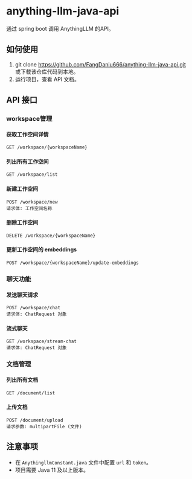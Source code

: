 # anything-llm-java-api

通过 spring boot 调用 AnythingLLM 的API。

## 如何使用

1. git clone https://github.com/FangDaniu666/anything-llm-java-api.git  
   或下载该仓库代码到本地。
2. 运行项目，查看 API 文档。

## API 接口

### workspace管理

#### 获取工作空间详情

```
GET /workspace/{workspaceName}
```

#### 列出所有工作空间

```
GET /workspace/list
```

#### 新建工作空间

```
POST /workspace/new
请求体: 工作空间名称
```

#### 删除工作空间

```
DELETE /workspace/{workspaceName}
```

#### 更新工作空间的 embeddings

```
POST /workspace/{workspaceName}/update-embeddings
```

### 聊天功能

#### 发送聊天请求

```
POST /workspace/chat
请求体: ChatRequest 对象
```

#### 流式聊天

```
GET /workspace/stream-chat
请求体: ChatRequest 对象
```

### 文档管理

#### 列出所有文档

```
GET /document/list
```

#### 上传文档

```
POST /document/upload
请求参数: multipartFile (文件)
```

## 注意事项

- 在 `AnythingllmConstant.java` 文件中配置 `url` 和 `token`。
- 项目需要 Java 11 及以上版本。
